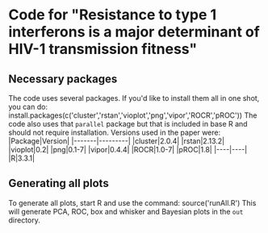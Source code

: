 # Code for "Resistance to type 1 interferons is a major determinant of HIV-1 transmission fitness"

## Necessary packages
The code uses several packages. If you'd like to install them all in one shot, you can do:
    install.packages(c('cluster','rstan','vioplot','png','vipor','ROCR','pROC'))
The code also uses that `parallel` package but that is included in base R and should not require installation. Versions used in the paper were:
|Package|Version|
|-------|---------|
|cluster|2.0.4|
|rstan|2.13.2|
|vioplot|0.2|
|png|0.1-7|
|vipor|0.4.4|
|ROCR|1.0-7|
|pROC|1.8|
|----|----|
|R|3.3.1|


## Generating all plots
To generate all plots, start R and use the command:
    source('runAll.R')
This will generate PCA, ROC, box and whisker and Bayesian plots in the `out` directory. 

